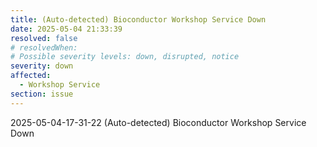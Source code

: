 ```yaml
---
title: (Auto-detected) Bioconductor Workshop Service Down
date: 2025-05-04 21:33:39
resolved: false
# resolvedWhen: 
# Possible severity levels: down, disrupted, notice
severity: down
affected:
  - Workshop Service
section: issue
---
```


2025-05-04-17-31-22 (Auto-detected) Bioconductor Workshop Service Down

